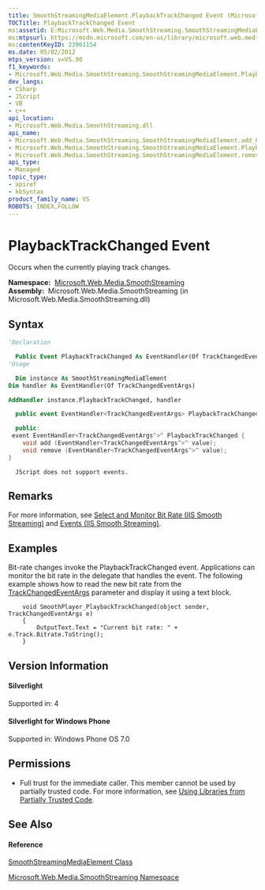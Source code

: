 ```yaml
---
title: SmoothStreamingMediaElement.PlaybackTrackChanged Event (Microsoft.Web.Media.SmoothStreaming)
TOCTitle: PlaybackTrackChanged Event
ms:assetid: E:Microsoft.Web.Media.SmoothStreaming.SmoothStreamingMediaElement.PlaybackTrackChanged
ms:mtpsurl: https://msdn.microsoft.com/en-us/library/microsoft.web.media.smoothstreaming.smoothstreamingmediaelement.playbacktrackchanged(v=VS.90)
ms:contentKeyID: 23961154
ms.date: 05/02/2012
mtps_version: v=VS.90
f1_keywords:
- Microsoft.Web.Media.SmoothStreaming.SmoothStreamingMediaElement.PlaybackTrackChanged
dev_langs:
- CSharp
- JScript
- VB
- c++
api_location:
- Microsoft.Web.Media.SmoothStreaming.dll
api_name:
- Microsoft.Web.Media.SmoothStreaming.SmoothStreamingMediaElement.add_PlaybackTrackChanged
- Microsoft.Web.Media.SmoothStreaming.SmoothStreamingMediaElement.PlaybackTrackChanged
- Microsoft.Web.Media.SmoothStreaming.SmoothStreamingMediaElement.remove_PlaybackTrackChanged
api_type:
- Managed
topic_type:
- apiref
- kbSyntax
product_family_name: VS
ROBOTS: INDEX,FOLLOW
---
```


# PlaybackTrackChanged Event

Occurs when the currently playing track changes.

**Namespace:**  [Microsoft.Web.Media.SmoothStreaming](microsoft-web-media-smoothstreaming-namespace_1.md)  
**Assembly:**  Microsoft.Web.Media.SmoothStreaming (in Microsoft.Web.Media.SmoothStreaming.dll)

## Syntax

``` vb
'Declaration

  Public Event PlaybackTrackChanged As EventHandler(Of TrackChangedEventArgs)
'Usage

  Dim instance As SmoothStreamingMediaElement
Dim handler As EventHandler(Of TrackChangedEventArgs)

AddHandler instance.PlaybackTrackChanged, handler
```

``` csharp
  public event EventHandler<TrackChangedEventArgs> PlaybackTrackChanged
```

``` c++
  public:
 event EventHandler<TrackChangedEventArgs^>^ PlaybackTrackChanged {
    void add (EventHandler<TrackChangedEventArgs^>^ value);
    void remove (EventHandler<TrackChangedEventArgs^>^ value);
}
```

``` jscript
  JScript does not support events.
```

## Remarks

For more information, see [Select and Monitor Bit Rate (IIS Smooth Streaming)](select-and-monitor-bitrate.md) and [Events (IIS Smooth Streaming)](events.md).

## Examples

Bit-rate changes invoke the PlaybackTrackChanged event. Applications can monitor the bit rate in the delegate that handles the event. The following example shows how to read the new bit rate from the [TrackChangedEventArgs](trackchangedeventargs-class-microsoft-web-media-smoothstreaming_1.md) parameter and display it using a text block.

``` 
    void SmoothPlayer_PlaybackTrackChanged(object sender, TrackChangedEventArgs e)
    {
        OutputText.Text = "Current bit rate: " + e.Track.Bitrate.ToString();
    }
```

## Version Information

#### Silverlight

Supported in: 4  

#### Silverlight for Windows Phone

Supported in: Windows Phone OS 7.0  

## Permissions

  - Full trust for the immediate caller. This member cannot be used by partially trusted code. For more information, see [Using Libraries from Partially Trusted Code](https://msdn.microsoft.com/en-us/library/8skskf63\(v=vs.90\)).

## See Also

#### Reference

[SmoothStreamingMediaElement Class](smoothstreamingmediaelement-class-microsoft-web-media-smoothstreaming_1.md)

[Microsoft.Web.Media.SmoothStreaming Namespace](microsoft-web-media-smoothstreaming-namespace_1.md)

